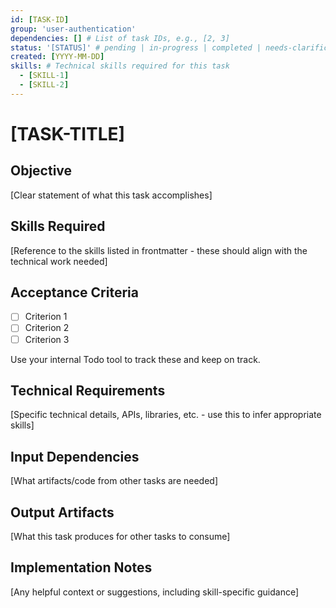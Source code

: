 ```yaml
---
id: [TASK-ID]
group: 'user-authentication'
dependencies: [] # List of task IDs, e.g., [2, 3]
status: '[STATUS]' # pending | in-progress | completed | needs-clarification
created: [YYYY-MM-DD]
skills: # Technical skills required for this task
  - [SKILL-1]
  - [SKILL-2]
---
```


# [TASK-TITLE]

## Objective

[Clear statement of what this task accomplishes]

## Skills Required

[Reference to the skills listed in frontmatter - these should align with the technical work needed]

## Acceptance Criteria

- [ ] Criterion 1
- [ ] Criterion 2
- [ ] Criterion 3

Use your internal Todo tool to track these and keep on track.

## Technical Requirements

[Specific technical details, APIs, libraries, etc. - use this to infer appropriate skills]

## Input Dependencies

[What artifacts/code from other tasks are needed]

## Output Artifacts

[What this task produces for other tasks to consume]

## Implementation Notes

[Any helpful context or suggestions, including skill-specific guidance]

